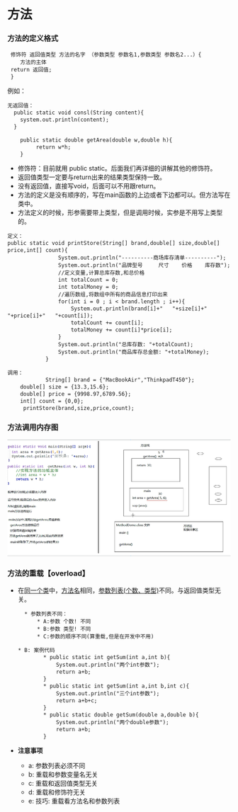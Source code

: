 # 方法
### 方法的定义格式
```
 修饰符 返回值类型 方法的名字 （参数类型 参数名1,参数类型 参数名2...）{
    方法的主体
 return 返回值;
 }
```

例如：

```
无返回值：
  public static void consl(String content){
    system.out.println(content);
  }
```
```
    public static double getArea(double w,double h){
         return w*h;
    }
```


* 修饰符：目前就用 public static。后面我们再详细的讲解其他的修饰符。
* 返回值类型一定要与return出来的结果类型保持一致。
* 没有返回值，直接写void，后面可以不用跟return。
* 方法的定义是没有顺序的，写在main函数的上边或者下边都可以。但方法写在类中。
* 方法定义的时候，形参需要带上类型，但是调用时候，实参是不用写上类型的。



```
定义：
public static void printStore(String[] brand,double[] size,double[] price,int[] count){
				System.out.println("----------商场库存清单----------");
				System.out.println("品牌型号     尺寸    价格    库存数");
				//定义变量,计算总库存数,和总价格
				int totalCount = 0;
				int totalMoney = 0;
				//遍历数组,将数组中所有的商品信息打印出来
				for(int i = 0 ; i < brand.length ; i++){
					System.out.println(brand[i]+"   "+size[i]+"    "+price[i]+"   "+count[i]);
					totalCount += count[i];
					totalMoney += count[i]*price[i];
				}
				System.out.println("总库存数: "+totalCount);
				System.out.println("商品库存总金额: "+totalMoney);
			}
```

```
调用：
            String[] brand = {"MacBookAir","ThinkpadT450"};
	double[] size = {13.3,15.6};
	double[] price = {9998.97,6789.56};
	int[] count = {0,0};
	 printStore(brand,size,price,count);
```
### 方法调用内存图
![image](https://github.com/ericyishi/img-folder/blob/master/summary/backend/callMethodInMem.png)
### 方法的重载【overload】
* 在<u>同一个类</u>中，<u>方法名</u>相同，<u>参数列表(个数、类型)</u>不同。与返回值类型无关。

		* 参数列表不同：
			* A:参数 个数! 不同
			* B:参数 类型! 不同
			* C:参数的顺序不同(算重载,但是在开发中不用)

    ```
    * B: 案例代码
    		* public static int getSum(int a,int b){
    			System.out.println("两个int参数");
    			return a+b;
    		}
    		* public static int getSum(int a,int b,int c){
    			System.out.println("三个int参数");
    			return a+b+c;
    		}
    		* public static double getSum(double a,double b){
    			System.out.println("两个double参数");
    			return a+b;
    		}
    ```
* **注意事项**
  * a: 参数列表必须不同
  * b: 重载和参数变量名无关
  * c: 重载和返回值类型无关
  * d: 重载和修饰符无关
  * e: 技巧: 重载看方法名和参数列表

